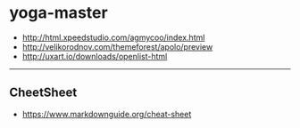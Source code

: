 # yoga-master
- http://html.xpeedstudio.com/agmycoo/index.html
- http://velikorodnov.com/themeforest/apolo/preview
- http://uxart.io/downloads/openlist-html
---
## CheetSheet
- https://www.markdownguide.org/cheat-sheet
